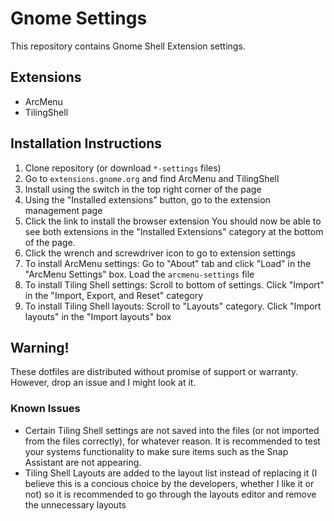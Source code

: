 # Gnome Settings
This repository contains Gnome Shell Extension settings.
## Extensions
- ArcMenu
- TilingShell
## Installation Instructions
1. Clone repository (or download `*-settings` files)
2. Go to `extensions.gnome.org` and find ArcMenu and TilingShell
3. Install using the switch in the top right corner of the page
4. Using the "Installed extensions" button, go to the extension management page
5. Click the link to install the browser extension
You should now be able to see both extensions in the "Installed Extensions" category at the bottom of the page.
6. Click the wrench and screwdriver icon to go to extension settings
7. To install ArcMenu settings: Go to "About" tab and click "Load" in the "ArcMenu Settings" box. Load the `arcmenu-settings` file
8. To install Tiling Shell settings: Scroll to bottom of settings. Click "Import" in the "Import, Export, and Reset" category
9. To install Tiling Shell layouts: Scroll to "Layouts" category. Click "Import layouts" in the "Import layouts" box
## Warning!
These dotfiles are distributed without promise of support or warranty. However, drop an issue and I might look at it.
### Known Issues
- Certain Tiling Shell settings are not saved into the files (or not imported from the files correctly), for whatever reason. It is recommended to test your systems functionality to make sure items such as the Snap Assistant are not appearing.
- Tiling Shell Layouts are added to the layout list instead of replacing it (I believe this is a concious choice by the developers, whether I like it or not) so it is recommended to go through the layouts editor and remove the unnecessary layouts

